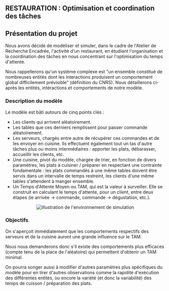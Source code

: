 ## RESTAURATION : Optimisation et coordination des tâches

## Présentation du projet

Nous avons décidé de modéliser et simuler, dans le cadre de l'Atelier de Recherche Encadrée, l'activité d'un restaurant, en étudiant l'organisation et la coordination des tâches en nous concentrant sur l'optimisation du temps d'attente.

Nous rappellerons qu'un système complexe est "un ensemble constitué de nombreuses entités dont les interactions produisent un comportement global difficilement prévisible" (définition du CNRS). Nous détaillerons ci-après les entités, intéractions et comportements de notre modèle.


### Description du modèle

Le modèle est bâti autours de cinq points clés : 
- Les clients qui arrivent aléatoirement.
- Les tables que ces derniers remplissent pour passer commande aléatoirement.
- Les serveurs, chargés entre autre de récupérer ces commandes et de les envoyer en cuisine. Ils effectuent également tout un tas d'autre tâches plus ou moins intermédiaires : apporter les plats, débarasser, accueillir les clients, etc.
- Une cuisine, pivot du modèle, chargée de trier, en fonction de divers paramètres, les plats à cuisiner / préparer en respectant une contrainte fondamentale : les plats commandés à une même tables doivent être servis dans un intervalle de temps restreint, les clients d'une même tables s'attendent à manger ensemble.
- Un Temps d'Attente Moyen ou TAM, qui est la valeur à surveiller. Elle se construit en calculant le temps d'attente, pour un client, entre deux étapes (ie arrivée -> commande, commande -> dégustation, etc.).
<p align="center">
   <img src="https://github.com/TortueDivine/are_dynamic/blob/master/Pr%C3%A9sentation/Restaurant_test_1.jpg?raw=true" alt="Illustration de l'environnement de simulation"/>

</p>

### Objectifs

On s'aperçoit immédiatement que les comportements respectifs des serveurs et de la cuisine auront une grande influence sur le TAM.

Nous nous demanderons donc s'il existe des comportements plus efficaces (compte tenu de la place de l'aléatoire) qui permettent d'obtenir un TAM minimal.

On pourra songer aussi à modifier d'autres paramètres plus spécifiques du modèle pour en tirer d'autres observations comme la rapidité d'exécution des différentes entités, ou encore la variété (et donc la variabilité) des temps de cuisson / préparation des plats.
